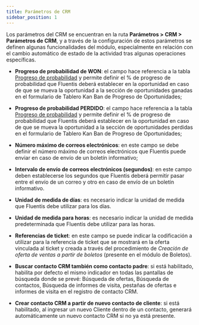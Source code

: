 ```yaml
---
title: Parámetros de CRM
sidebar_position: 1
---
```


Los parámetros del CRM se encuentran en la ruta **Parámetros > CRM > Parámetros de CRM**, y a través de la configuración de estos parámetros se definen algunas funcionalidades del módulo, especialmente en relación con el cambio automático de estado de la actividad tras algunas operaciones específicas.

- **Progreso de probabilidad de WON**: el campo hace referencia a la tabla [Progreso de probabilidad](/docs/configurations/tables/crm/opportunities/probability-progress) y permite definir el % de progreso de probabilidad que Fluentis deberá establecer en la oportunidad en caso de que se mueva la oportunidad a la sección de oportunidades ganadas en el formulario de Tablero Kan Ban de Progreso de Oportunidades;

- **Progreso de probabilidad PERDIDO**: el campo hace referencia a la tabla [Progreso de probabilidad](/docs/configurations/tables/crm/opportunities/probability-progress) y permite definir el % de progreso de probabilidad que Fluentis deberá establecer en la oportunidad en caso de que se mueva la oportunidad a la sección de oportunidades perdidas en el formulario de Tablero Kan Ban de Progreso de Oportunidades;

- **Número máximo de correos electrónicos**: en este campo se debe definir el número máximo de correos electrónicos que Fluentis puede enviar en caso de envío de un boletín informativo;

- **Intervalo de envío de correos electrónicos (segundos)**: en este campo deben establecerse los segundos que Fluentis deberá permitir pasar entre el envío de un correo y otro en caso de envío de un boletín informativo.

- **Unidad de medida de días**: es necesario indicar la unidad de medida que Fluentis debe utilizar para los días. 

- **Unidad de medida para horas**: es necesario indicar la unidad de medida predeterminada que Fluentis debe utilizar para las horas.

- **Referencias de ticket**: en este campo se puede indicar la codificación a utilizar para la referencia de ticket que se mostrará en la oferta vinculada al ticket y creada a través del procedimiento de *Creación de oferta de ventas a partir de boletos* (presente en el módulo de Boletos).

- **Buscar contacto CRM también como contacto padre**: si está habilitado, habilita por defecto el mismo indicador en todas las pantallas de búsqueda donde se prevé: Búsqueda de ofertas, Búsqueda de contactos, Búsqueda de informes de visita, pestañas de ofertas e informes de visita en el registro de contacto CRM.

- **Crear contacto CRM a partir de nuevo contacto de cliente**: si está habilitado, al ingresar un nuevo Cliente dentro de un contacto, generará automáticamente un nuevo contacto CRM si no ya está presente.